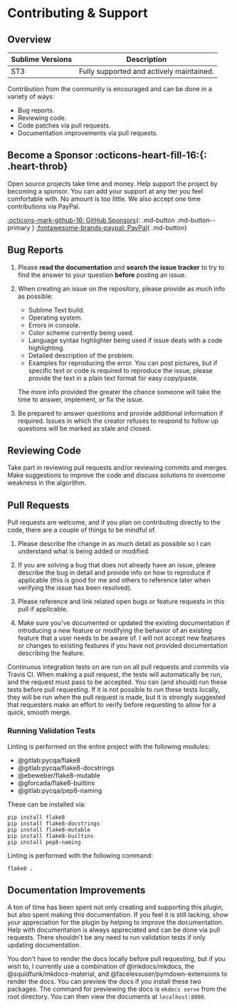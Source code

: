 # Contributing &amp; Support

## Overview

Sublime Versions | Description
-----------------|------------
ST3              | Fully supported and actively maintained.

Contribution from the community is encouraged and can be done in a variety of ways:

- Bug reports.
- Reviewing code.
- Code patches via pull requests.
- Documentation improvements via pull requests.

## Become a Sponsor :octicons-heart-fill-16:{: .heart-throb}

Open source projects take time and money. Help support the project by becoming a sponsor. You can add your support at
any tier you feel comfortable with. No amount is too little. We also accept one time contributions via PayPal.

[:octicons-mark-github-16: GitHub Sponsors](https://github.com/sponsors/facelessuser){: .md-button .md-button--primary }
[:fontawesome-brands-paypal: PayPal](https://www.paypal.me/facelessuser){ .md-button}

## Bug Reports

1. Please **read the documentation** and **search the issue tracker** to try to find the answer to your question **before** posting an issue.

2. When creating an issue on the repository, please provide as much info as possible:

    - Sublime Text build.
    - Operating system.
    - Errors in console.
    - Color scheme currently being used.
    - Language syntax highlighter being used if issue deals with a code highlighting.
    - Detailed description of the problem.
    - Examples for reproducing the error.  You can post pictures, but if specific text or code is required to reproduce the issue, please provide the text in a plain text format for easy copy/paste.

    The more info provided the greater the chance someone will take the time to answer, implement, or fix the issue.

3. Be prepared to answer questions and provide additional information if required.  Issues in which the creator refuses to respond to follow up questions will be marked as stale and closed.

## Reviewing Code

Take part in reviewing pull requests and/or reviewing commits and merges.  Make suggestions to improve the code and discuss solutions to overcome weakness in the algorithm.

## Pull Requests

Pull requests are welcome, and if you plan on contributing directly to the code, there are a couple of things to be mindful of.

1. Please describe the change in as much detail as possible so I can understand what is being added or modified.

2. If you are solving a bug that does not already have an issue, please describe the bug in detail and provide info on how to reproduce if applicable (this is good for me and others to reference later when verifying the issue has been resolved).

3. Please reference and link related open bugs or feature requests in this pull if applicable.

4. Make sure you've documented or updated the existing documentation if introducing a new feature or modifying the behavior of an existing feature that a user needs to be aware of.  I will not accept new features or changes to existing features if you have not provided documentation describing the feature.

Continuous integration tests on are run on all pull requests and commits via Travis CI.  When making a pull request, the tests will automatically be run, and the request must pass to be accepted.  You can (and should) run these tests before pull requesting.  If it is not possible to run these tests locally, they will be run when the pull request is made, but it is strongly suggested that requesters make an effort to verify before requesting to allow for a quick, smooth merge.

### Running Validation Tests

Linting is performed on the entire project with the following modules:

  - @gitlab:pycqa/flake8
  - @gitlab:pycqa/flake8-docstrings
  - @ebeweber/flake8-mutable
  - @gforcada/flake8-builtins
  - @gitlab:pycqa/pep8-naming

These can be installed via:

```
pip install flake8
pip install flake8-docstrings
pip install flake8-mutable
pip install flake8-builtins
pip install pep8-naming
```

Linting is performed with the following command:

```
flake8 .
```

## Documentation Improvements

A ton of time has been spent not only creating and supporting this plugin, but also spent making this documentation.  If you feel it is still lacking, show your appreciation for the plugin by helping to improve the documentation.  Help with documentation is always appreciated and can be done via pull requests.  There shouldn't be any need to run validation tests if only updating documentation.

You don't have to render the docs locally before pull requesting, but if you wish to, I currently use a combination of @mkdocs/mkdocs, the @squidfunk/mkdocs-material, and @facelessuser/pymdown-extensions to render the docs.  You can preview the docs if you install these two packages.  The command for previewing the docs is `mkdocs serve` from the root directory. You can then view the documents at `localhost:8000`.
